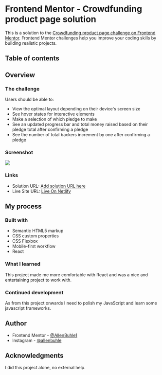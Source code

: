 # Frontend Mentor - Crowdfunding product page solution

This is a solution to the [Crowdfunding product page challenge on Frontend Mentor](https://www.frontendmentor.io/challenges/crowdfunding-product-page-7uvcZe7ZR). Frontend Mentor challenges help you improve your coding skills by building realistic projects. 

## Table of contents

## Overview

### The challenge

Users should be able to:

- View the optimal layout depending on their device's screen size
- See hover states for interactive elements
- Make a selection of which pledge to make
- See an updated progress bar and total money raised based on their pledge total after confirming a pledge
- See the number of total backers increment by one after confirming a pledge

### Screenshot

![](./screenShot.jpg)

### Links

- Solution URL: [Add solution URL here](https://github.com/AllenBuhle1/Crowdfunding-product-page-challenge.git)
- Live Site URL: [Live On Netlify](https://buhleallen-crowdfund.netlify.app/)

## My process

### Built with

- Semantic HTML5 markup
- CSS custom properties
- CSS Flexbox
- Mobile-first workflow
- React

### What I learned

This project made me more comfortable with React and was a nice and entertaining project to work with.

### Continued development

As from this project onwards I need to polish my JavaScript and learn some javascript frameworks.

## Author

- Frontend Mentor - [@AllenBuhle1](https://www.frontendmentor.io/profile/AllenBuhle1)
- Instagram - [@allenbuhle](https://www.instagram.com/allenbuhle)

## Acknowledgments

I did this project alone, no external help.
